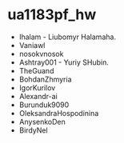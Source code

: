 # ua1183pf_hw


- lhalam - Liubomyr Halamaha. 
- Vaniawl
- nosokvnosok
- Ashtray001 - Yuriy SHubin.
- TheGuand
- BohdanZhmyria
- IgorKurilov
- Alexandr-ai
- Burunduk9090
- OleksandraHospodinina
- AnysenkoDen
- BirdyNel
